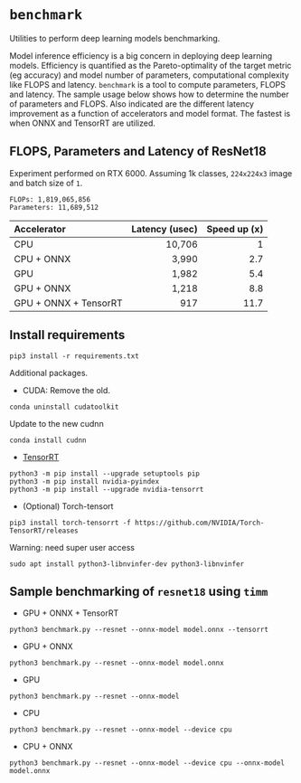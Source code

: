 # `benchmark`
Utilities to perform deep learning models benchmarking.

Model inference efficiency is a big concern in deploying deep learning models. Efficiency is quantified as the Pareto-optimality of the target metric (eg accuracy) and model number of parameters, computational complexity like FLOPS and latency. `benchmark` is a tool to compute parameters, FLOPS and latency. The sample usage below shows how to determine the number of parameters and FLOPS. Also indicated are the different latency improvement as a function of accelerators and model format. The fastest is when ONNX and TensorRT are utilized.

## FLOPS, Parameters and Latency of ResNet18

Experiment performed on RTX 6000. Assuming 1k classes, `224x224x3` image and batch size of `1`.
```
FLOPs: 1,819,065,856
Parameters: 11,689,512
```

| **Accelerator** | **Latency (usec)** | Speed up (x) |
| :--- | ---: | --: |
| CPU | 10,706 | 1 |
| CPU + ONNX | 3,990 | 2.7 |
| GPU | 1,982 | 5.4 |
| GPU + ONNX | 1,218 | 8.8 |
| GPU + ONNX + TensorRT | 917 | 11.7 |




## Install requirements
```
pip3 install -r requirements.txt
```

Additional packages.

- CUDA:
Remove the old.
```
conda uninstall cudatoolkit
```
Update to the new cudnn
```
conda install cudnn
```

- [TensorRT](https://docs.nvidia.com/deeplearning/tensorrt/install-guide/index.html#installing-pip)
```
python3 -m pip install --upgrade setuptools pip
python3 -m pip install nvidia-pyindex
python3 -m pip install --upgrade nvidia-tensorrt
```

- (Optional) Torch-tensort
```
pip3 install torch-tensorrt -f https://github.com/NVIDIA/Torch-TensorRT/releases
```
Warning: need super user access
```
sudo apt install python3-libnvinfer-dev python3-libnvinfer 
```

## Sample benchmarking of `resnet18` using `timm`

- GPU + ONNX + TensorRT
```
python3 benchmark.py --resnet --onnx-model model.onnx --tensorrt
```

- GPU + ONNX
```
python3 benchmark.py --resnet --onnx-model model.onnx
```

- GPU 
```
python3 benchmark.py --resnet --onnx-model
```

- CPU 
```
python3 benchmark.py --resnet --onnx-model --device cpu
```

- CPU + ONNX
```
python3 benchmark.py --resnet --onnx-model --device cpu --onnx-model model.onnx
```



